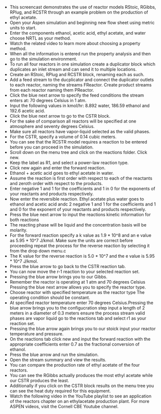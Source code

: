 - This screencast demonstrates the use of reactor models RStoic, RGibbs, RPlug, and RCSTR through an example problem on the production of ethyl acetate.
- Open your Aspen simulation and beginning new flow sheet using metric units to start.
- Enter the components ethanol, acetic acid, ethyl acetate, and water choose NRTL as your method. 
- Watch the related video to learn more about choosing a property method.
- When all the information is entered run the property analysis and then go to the simulation environment.
- To run all four reactors in one simulation create a duplicator block which duplicates an inlet stream and can send it to multiple locations.
- Create an RStoic, RPlug and RCSTR block, renaming each as such.
- Add a feed stream to the ducplicator and connect the duplicator outlets to each reactor, naming the streams FReactor. Create product streams from each reactor naming them PReactor.
- Click the blue next arrow to specify the feed conditions the stream enters at: 70 degrees Celsius in 1 atm.
- Input the following values in kmol/hr: 8.892 water, 186.59 ethanol and 192.6 acetic acid.
- Click the blue next arrow to go to the CSTR block.
- For the sake of comparison all reactors will be specified at one atmosphere and seventy degrees Celsius.
- Make sure all reactors have vapor-liquid selected as the valid phases.
- For the CSTR, specify a volume of 0.14 cubic meters.
- You can see that the RCSTR model requires a reaction to be entered before you can proceed in the simulation.
- Scroll down on the menu tree and click on the reactions folder. Click new.
- Keep the label as R1, and select a power-law reaction type.
- Click new again and enter the forward reaction.
- Ethanol + acetic acid goes to ethyl acetate in water.
- Assume the reaction is first order with respect to each of the reactants and zeroth order with respect to the products.
- Enter negative 1 and 1 for the coefficients and 1 in 0 for the exponents of your reactants and products respectively.
- Now enter the reversible reaction. Ethyl acetate plus water goes to ethanol and acetic acid andc 2 negative 1 and 1 for the coefficients and 1 and 0 for the exponent of your reactants and products respectively.
- Press the blue next arrow to input the reactions kinetic information for both reactions 
- The reacting phase will be liquid and the concentration basis will be molarity.
- For the forward reaction specify a k value as 1.9 * 10^8 and an e value as 5.95 * 10^7 J/kmol. Make sure the units are correct before proceeding repeat the process for the reverse reaction by selecting it from the drop down menu.c
- The K value for the reverse reaction is 5.0 * 10^7 and the e value is 5.95 * 10^7 J/kmol.
- Press the blue arrow to go back to the CSTR reaction tab.
- You can now move the r-1 reaction to your selected reaction set.
- Pressing the blue arrow brings you to our Gibbs.
- Remember the reactor is operating at 1 atm and 70 degrees Celsius Pressing the blue next arrow allows you to specify the reactor type.
- Choose reactor with specified temperature as the reactor type The operating condition should be constant.
- At specified reactor temperature enter 70 degrees Celsius.Pressing the blue arrow brings you to the configucration step input a length of 2 meters in a diameter of 0.3 meters ensure the process stream valid phases are vapor liquid go to the reactions tab and select r1 as your reaction set.
- Pressing the blue arrow again brings you to our stoick input your reactor temperature and pressure.
- On the reactions tab click new and input the forward reaction with the appropriate coefficients enter 0.7 as the fractional conversion of ethanol.
- Press the blue arrow and run the simulation.
- Open the stream summary and view the results.
- You can compare the production rate of ethyl acetate of the four reactors.
- You can see the RGibbs actually produces the most ethyl acetate while our CSTR produces the least.
- Additionally if you click on the CSTR block results on the menu tree you can see the heat duty required for this equipment.
- Watch the following video in the YouTube playlist to see an application of the reactors chapter on an ethylacetate production plant. For more ASPEN videos, visit the Cornell CBE Youtube channel.